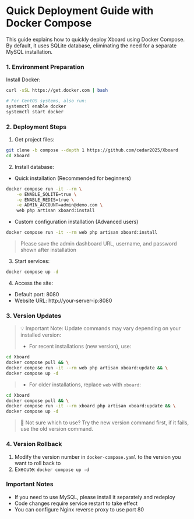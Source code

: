 # Quick Deployment Guide with Docker Compose

This guide explains how to quickly deploy Xboard using Docker Compose. By default, it uses SQLite database, eliminating the need for a separate MySQL installation.

### 1. Environment Preparation

Install Docker:
```bash
curl -sSL https://get.docker.com | bash

# For CentOS systems, also run:
systemctl enable docker
systemctl start docker
```

### 2. Deployment Steps

1. Get project files:
```bash
git clone -b compose --depth 1 https://github.com/cedar2025/Xboard
cd Xboard
```

2. Install database:  

- Quick installation (Recommended for beginners)
```bash
docker compose run -it --rm \
    -e ENABLE_SQLITE=true \
    -e ENABLE_REDIS=true \
    -e ADMIN_ACCOUNT=admin@demo.com \
    web php artisan xboard:install
```
- Custom configuration installation (Advanced users)
```bash
docker compose run -it --rm web php artisan xboard:install
```
> Please save the admin dashboard URL, username, and password shown after installation

3. Start services:
```bash
docker compose up -d
```

4. Access the site:
- Default port: 8080
- Website URL: http://your-server-ip:8080

### 3. Version Updates

> 💡 Important Note: Update commands may vary depending on your installed version:
> - For recent installations (new version), use:
```bash
cd Xboard
docker compose pull && \
docker compose run -it --rm web php artisan xboard:update && \
docker compose up -d
```
> - For older installations, replace `web` with `xboard`:
```bash
cd Xboard
docker compose pull && \
docker compose run -it --rm xboard php artisan xboard:update && \
docker compose up -d
```
> 🤔 Not sure which to use? Try the new version command first, if it fails, use the old version command.

### 4. Version Rollback

1. Modify the version number in `docker-compose.yaml` to the version you want to roll back to
2. Execute: `docker compose up -d`

### Important Notes

- If you need to use MySQL, please install it separately and redeploy
- Code changes require service restart to take effect
- You can configure Nginx reverse proxy to use port 80 